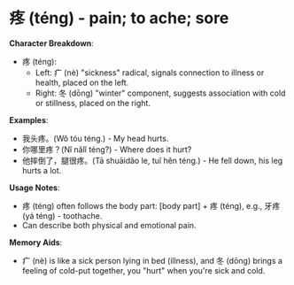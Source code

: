 # **疼 (téng) - pain; to ache; sore**

**Character Breakdown**:  
- 疼 (téng):
  - Left: 疒 (nè) "sickness" radical, signals connection to illness or health, placed on the left.
  - Right: 冬 (dōng) "winter" component, suggests association with cold or stillness, placed on the right.

**Examples**:  
- 我头疼。(Wǒ tóu téng.) - My head hurts.  
- 你哪里疼？(Nǐ nǎlǐ téng?) - Where does it hurt?  
- 他摔倒了，腿很疼。(Tā shuāidǎo le, tuǐ hěn téng.) - He fell down, his leg hurts a lot.

**Usage Notes**:  
- 疼 (téng) often follows the body part: [body part] + 疼 (téng), e.g., 牙疼 (yá téng) - toothache.  
- Can describe both physical and emotional pain.

**Memory Aids**:  
- 疒 (nè) is like a sick person lying in bed (illness), and 冬 (dōng) brings a feeling of cold-put together, you "hurt" when you're sick and cold.